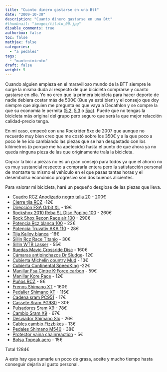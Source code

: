 ```yaml
---
title: "Cuanto dinero gastarse en una Btt"
date: "2009-10-30"
description: "Cuanto dinero gastarse en una Btt"
#thumbnail: "images/titulo_00.jpg"
disable_comments: true
authorbox: false
toc: false
mathjax: false
categories:
  - "a pedales"
tags:
  - "mantenimiento"
draft: false
weight: 5
---
```

Cuando alguien empieza en el maravilloso mundo de la BTT siempre le surge la misma duda al respecto de que bicicleta comprarse y cuanto gastarse en ella. Yo no creo que la primera bicicleta para hacer deporte de nadie debiera costar más de 500€ (Que ya está bien) y el consejo que doy siempre que alguien me pregunta es que vaya a Decathlon y se compre la que su economía le permita ([5.2][1], [5.3][2] ó [5xc][3]). Puede que no tengas la bicicleta más original del grupo pero seguro que será la que mejor relacción calidad-precio tenga.

En mi caso, empecé con una Rockrider 5xc de 2007 que aunque no recuerdo muy bien creo que me costó sobre los 350€ y a la que poco a poco le he ido cambiando las piezas que se han desgastado con los kilómetros (o porque me ha apetecido) hasta el punto de que ahora ya no queda ninguna pieza de las que originamente traía la bicicleta.

Coprar la bici a piezas no es un gran consejo para todos ya que el ahorro no es muy sustancial respecto a comprarla entera pero la satisfacción personal de montarte tu mismo el vehículo en el que pasas tantas horas y el desembolso económico progresivo son dos buenos alicientes.

Para valorar mi bicicleta, haré un pequeño desglose de las piezas que lleva.

* [Cuadro RCZ Anodizado negro talla 20][4] - 200€
* [Cierre tija RCZ][5] -12€
* [Dirección FSA Orbit XL][6] - 19€
* [Rockshox 2010 Reba SL Disc Poploc 100][7] - 260€
* [Rock Shox Recon Race air 100][8] - 290€
* [Potencia Rcz blanca 100][9] - 22€
* [Potencia Truvativ AKA 110][10] - 28€
* [Tija Kalloy blanca][11] -18€
* [Sillin Rcz Race Titanio][12] - 30€
* [Sillin WTB Lasser][13] - 55€
* [Ruedas Mavic Crossride Disc][14] - 160€
* [Cámaras antipinchazos Dr Sludge][15]- 12€
* [Cubierta Michelin country Mud][16] - 13€
* [Cubierta Continental SpeedKing][17] -22€
* [Manillar Fsa Cintre K-Force carbon][18] - 59€
* [Manillar Kore Race][19] - 12€
* [Puños RCZ][20] - 8€
* [Frenos Shimano XT][21] - 160€
* [Pedalier Shimano XT][22] - 115€
* [Cadena sram PC951][23] - 17€
* [Cassete Sram PG980][24] - 30€
* [Pulsadores Sram X9][25] - 78€
* [Cambio Sram X9][26] - 67€
* [Desviador Shimano Slx][27] - 26€
* [Cables cambio Fizzbikes][28] - 13€
* [Pedales Shimano M540][29] - 38€
* [Protector vaina chainreaction][30] - 5€
* [Bolsa Topeak aero][31] - 15€

Total 1284€

A esto hay que sumarle un poco de grasa, aceite y mucho tiempo hasta conseguir dejarla al gusto personal.

 [1]: http://www.decathlon.es/ES/rockrider-5-2-blanco-86533800/
 [2]: http://www.decathlon.es/ES/rockrider-5-3-34973731/
 [3]: http://www.decathlon.es/ES/rockrider-5-xc-64368458/
 [4]: http://www.fizzbikes.com/?topic=listing&cat=89&product=4126
 [5]: http://www.fizzbikes.com/?topic=listing&cat=315&product=6342
 [6]: http://www.fizzbikes.com/?topic=listing&cat=35&product=206
 [7]: http://www.chainreactioncycles.com/Models.aspx?ModelID=40916
 [8]: http://www.bicimania.com/rock-shox-recon-race-solo-negra-2009-p-5003.html
 [9]: http://www.fizzbikes.com/?topic=listing&cat=78&product=7274
 [10]: http://www.fizzbikes.com/?topic=listing&cat=78&product=5444
 [11]: http://www.fizzbikes.com/?topic=listing&cat=83&product=6793
 [12]: http://www.fizzbikes.com/?topic=listing&cat=84&product=6842
 [13]: http://www.chainreactioncycles.com/Models.aspx?ModelID=25693
 [14]: http://www.chainreactioncycles.com/Models.aspx?ModelID=30822
 [15]: http://www.chainreactioncycles.com/Models.aspx?ModelID=7958
 [16]: http://www.chainreactioncycles.com/Models.aspx?ModelID=8543
 [17]: http://www.chainreactioncycles.com/Models.aspx?ModelID=18853
 [18]: http://www.chainreactioncycles.com/Models.aspx?ModelID=2348
 [19]: http://www.chainreactioncycles.com/Models.aspx?ModelID=17605
 [20]: http://www.fizzbikes.com/?topic=listing&cat=81&product=6111
 [21]: http://www.fizzbikes.com/?topic=listing&cat=147&product=1110
 [22]: http://www.fizzbikes.com/?topic=listing&cat=39&product=1007
 [23]: http://www.chainreactioncycles.com/Models.aspx?ModelID=9911
 [24]: http://www.fizzbikes.com/?topic=listing&cat=40&product=66
 [25]: http://www.chainreactioncycles.com/Models.aspx?ModelID=13214
 [26]: http://www.chainreactioncycles.com/Models.aspx?ModelID=13198
 [27]: http://www.fizzbikes.com/?topic=listing&cat=42&product=4251
 [28]: http://www.fizzbikes.com/?topic=listing&cat=49&product=706
 [29]: http://www.chainreactioncycles.com/Models.aspx?ModelID=3760
 [30]: http://www.chainreactioncycles.com/Models.aspx?ModelID=40157
 [31]: http://www.chainreactioncycles.com/Models.aspx?ModelID=7360